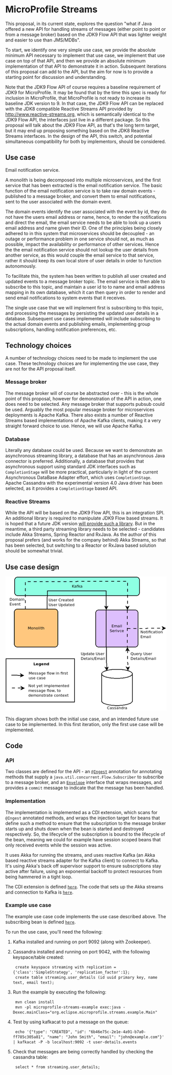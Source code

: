 # MicroProfile Streams

This proposal, in its current state, explores the question "what if Java offered a new API for handling streams of messages (either point to point or from a message broker) based on the JDK9 Flow API that was lighter weight and easier to use than JMS/MDBs".

To start, we identify one very simple use case, we provide the absolute minimum API necessary to implement that use case, we implement that use case on top of that API, and then we provide an absolute minimum implementation of that API to demonstrate it in action. Subsequent iterations of this proposal can add to the API, but the aim for now is to provide a starting point for discussion and understanding.

Note that the JDK9 Flow API of course requires a baseline requirement of JDK9 for MicroProfile. It may be found that by the time this spec is ready for inclusion in MicroProfile, that MicroProfile is not ready to increase its baseline JDK version to 9. In that case, the JDK9 Flow API can be replaced with the JDK8 compatible Reactive Streams API provided by http://www.reactive-streams.org, which is semantically identical to the JDK9 Flow API, the interfaces just live in a different package. So this proposal will talk about the JDK9 Flow API, as that's the long term target, but it may end up proposing something based on the JDK8 Reactive Streams interfaces. In the design of the API, this switch, and potential simultaneous compatibility for both by implementors, should be considered.

## Use case

Email notification service.

A monolith is being decomposed into multiple microservices, and the first service that has been extracted is the email notification service. The basic function of the email notification service is to take raw domain events - published to a message broker, and convert them to email notifications, sent to the user associated with the domain event.

The domain events identify the user associated with the event by id, they do not have the users email address or name, hence, to render the notifications and direct the email, the email service needs to be able to look up a users email address and name given their ID. One of the principles being closely adhered to in this system that microservices should be decoupled - an outage or performance problem in one service should not, as much as possible, impact the availability or performance of other services. Hence the the email notification service should not lookup the user details from another service, as this would couple the email service to that service, rather it should keep its own local store of user details in order to function autonomously.

To facilitate this, the system has been written to publish all user created and updated events to a message broker topic. The email service is then able to subscribe to this topic, and maintain a user id to to name and email address mapping in its own database, which it can then query in order to render and send email notifications to system events that it receives.

The single use case that we will implement first is subscribing to this topic, and processing the messages by persisting the updated user details in a database. Subsequent use cases implemented will include subscribing to the actual domain events and publishing emails, implementing group subscriptions, handling notification preferences, etc.

## Technology choices

A number of technology choices need to be made to implement the use case. These technology choices are for implementing the use case, they are not for the API proposal itself.

### Message broker

The message broker will of course be abstracted over - this is the whole point of this proposal, however for demonstration of the API in action, one does need to be selected. Any message broker that supports pubsub could be used. Arguably the most popular message broker for microservices deployments is Apache Kafka. There also exists a number of Reactive Streams based implementations of Apache Kafka clients, making it a very straight forward choice to use. Hence, we will use Apache Kafka.

### Database

Literally any database could be used. Because we want to demonstrate an asynchronous streaming library, a database that has an asynchronous Java connector is preferred. Additionally, a database that provides that asynchronous support using standard JDK interfaces such as `CompletionStage` will be more practical, particularly in light of the current Asynchronous DataBase Adapter effort, which uses `CompletionStage`. Apache Cassandra with the experimental version 4.0 Java driver has been selected, as it provides a `CompletionStage` based API.

### Reactive Streams

While the API will be based on the JDK9 Flow API, this is an integration SPI. An additional library is required to manipulate JDK9 Flow based streams. It is hoped that a future JDK version [will provide such a library](http://mail.openjdk.java.net/pipermail/core-libs-dev/2018-February/051662.html). But in the meantime, a third party streaming library needs to be selected - candidates include Akka Streams, Spring Reactor and RxJava. As the author of this proposal prefers (and works for the company behind) Akka Streams, so that has been selected, but switching to a Reactor or RxJava based solution should be somewhat trivial.

## Use case design

![System Diagram](images/system-diagram.png)

This diagram shows both the initial use case, and an intended future use case to be implemented. In this first iteration, only the first use case will be implemented.

## Code

### API

Two classes are defined for the API - an [`@Ingest`](microprofile-streams-api/src/main/java/org/eclipse/microprofile/streams/Ingest.java)
annotation for annotating methods that supply a `java.util.concurrent.Flow.Subscriber` to subscribe to a message broker, and an [`Envelope`](microprofile-streams-api/src/main/java/org/eclipse/microprofile/streams/Envelope.java) interface that wraps messages, and provides a `commit` message to indicate that the message has been handled.

### Implementation

The implementation is implemented as a CDI extension, which scans for `@Ingest` annotated methods, and wraps the injection target for beans that define such a method to ensure that the subscription to the message broker starts up and shuts down when the bean is started and destroyed respectively. So, the lifecycle of the subscription is bound to the lifecycle of the bean, meaning we could for example have session scoped beans that only received events while the session was active.

It uses Akka for running the streams, and uses reactive Kafka (an Akka based reactive streams adapter for the Kafka client) to connect to Kafka. It's using Akka's back off supervisor support to ensure subscriptions stay active after failure, using an exponential backoff to protect resources from being hammered in a tight loop.

The CDI extension is defined [`here`](microprofile-streams-impl/src/main/java/org/eclipse/microprofile/streams/impl/AkkaKafkaStreamsCdiExtension.java). The code that sets up the Akka streams and connection to Kafka is [`here`](microprofile-streams-impl/src/main/java/org/eclipse/microprofile/streams/impl/AkkaKafkaStreamsCdiExtension.java).

### Example use case

The example use case code implements the use case described above. The subscribing bean is defined [`here`](microprofile-streams-example/src/main/java/org/eclipse/microprofile/streams/example/UserDetailsSubscriber.java).

To run the use case, you'll need the following:

1. Kafka installed and running on port 9092 (along with Zookeeper).
2. Cassandra installed and running on port 9042, with the following keyspace/table created:

        create keyspace streaming with replication = {'class':'SimpleStrategy', 'replication_factor':1};
        create table streaming.user_details (id uuid primary key, name text, email text);

3. Run the example by executing the following:

        mvn clean install
        mvn -pl microprofile-streams-example exec:java -Dexec.mainClass="org.eclipse.microprofile.streams.example.Main"

4. Test by using kafkacat to put a message on the queue:

        echo '{"type": "CREATED", "id": "6b46e75c-2e1e-4a91-b7a0-ff785c305a81", "name": "John Smith", "email": "john@example.com"}' | kafkacat -P -b localhost:9092 -t user-details.events

5. Check that messages are being correctly handled by checking the cassandra table:

        select * from streaming.user_details;
